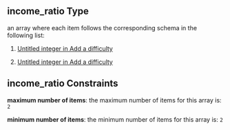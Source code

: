 ## income_ratio Type

an array where each item follows the corresponding schema in the following list:

1.  [Untitled integer in Add a difficulty](add-difficulty-properties-concurrent-properties-income_ratio-items-0.md "check type definition")

2.  [Untitled integer in Add a difficulty](add-difficulty-properties-concurrent-properties-income_ratio-items-1.md "check type definition")

## income_ratio Constraints

**maximum number of items**: the maximum number of items for this array is: `2`

**minimum number of items**: the minimum number of items for this array is: `2`
